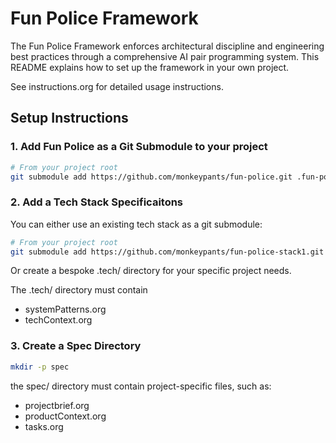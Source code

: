 # Fun Police Framework

The Fun Police Framework enforces architectural discipline and engineering best practices
through a comprehensive AI pair programming system.
This README explains how to set up the framework in your own project.

See instructions.org for detailed usage instructions.

## Setup Instructions

### 1. Add Fun Police as a Git Submodule to your project

```bash
# From your project root
git submodule add https://github.com/monkeypants/fun-police.git .fun-police
```

### 2. Add a Tech Stack Specificaitons

You can either use an existing tech stack as a git submodule:

```bash
# From your project root
git submodule add https://github.com/monkeypants/fun-police-stack1.git .tech
```

Or create a bespoke .tech/ directory for your specific project needs.

The .tech/ directory must contain
- systemPatterns.org
- techContext.org

### 3. Create a Spec Directory

```bash
mkdir -p spec
```

the spec/ directory must contain project-specific files, such as:
- projectbrief.org
- productContext.org
- tasks.org
